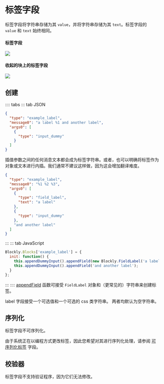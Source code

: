 # 标签字段 

标签字段将字符串存储为其 `value`，并将字符串存储为其 `text`。标签字段的 `value` 和 `text` 始终相同。

#### 标签字段

![](./label/on_block.png)

#### 收起的块上的标签字段

![](./label/collapsed.png)

## 创建

:::: tabs
::: tab JSON

```json
{
  "type": "example_label",
  "message0": "a label %1 and another label",
  "args0": [
    {
      "type": "input_dummy"
    }
  ]
}
```
插值参数之间的任何消息文本都会成为标签字符串。或者，也可以明确将标签作为对象或文本进行内插。我们通常不建议这样做，因为这会增加翻译难度。

```json
{
  "type": "example_label",
  "message0": "%1 %2 %3",
  "args0": [
    {
      "type": "field_label",
      "text": "a label"
    },
    {
      "type": "input_dummy"
    },
    "and another label"
  ]
}
```
:::
::: tab JavaScript

```javascript
Blockly.Blocks['example_label'] = {
  init: function() {
    this.appendDummyInput().appendField(new Blockly.FieldLabel('a label'));
    this.appendDummyInput().appendField('and another label');
  }
};
```

:::
::::
[appendField](https://developers.google.com/blockly/reference/js/Blockly.Input#appendField) 函数可接受 `FieldLabel` 对象和（更常见的）字符串来创建标签。

label 字段接受一个可选值和一个可选的 css 类字符串。 两者均默认为空字符串。

## 序列化

标签字段不可序列化。

由于系统正在以编程方式更改标签，因此您希望对其进行序列化处理，请参阅 [可序列化标签](/guides/create-custom-blocks/fields/built-in-fields/label-serializable.html) 字段。

## 校验器

标签字段不支持验证程序，因为它们无法修改。
